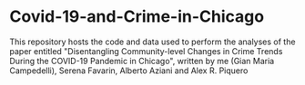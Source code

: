 # Covid-19-and-Crime-in-Chicago
This repository hosts the code and data used to perform the analyses of the paper entitled "Disentangling Community-level Changes in Crime Trends During the COVID-19 Pandemic in Chicago", written by me (Gian Maria Campedelli), Serena Favarin, Alberto Aziani and Alex R. Piquero

